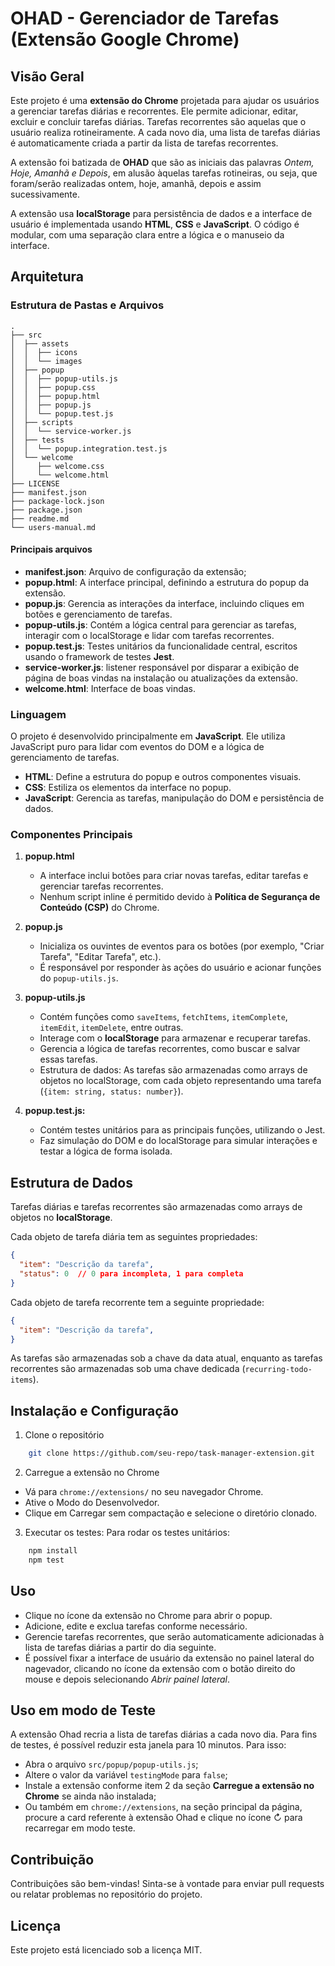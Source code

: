 # OHAD - Gerenciador de Tarefas (Extensão Google Chrome)

## Visão Geral

Este projeto é uma **extensão do Chrome** projetada para ajudar os usuários a gerenciar tarefas diárias e recorrentes. Ele permite adicionar, editar, excluir e concluir tarefas diárias. Tarefas recorrentes são aquelas que o usuário realiza rotineiramente. A cada novo dia, uma lista de tarefas diárias é automaticamente criada a partir da lista de tarefas recorrentes.

A extensão foi batizada de **OHAD** que são as iniciais das palavras *Ontem, Hoje, Amanhã e Depois*, em alusão àquelas tarefas rotineiras, ou seja, que foram/serão realizadas ontem, hoje, amanhã, depois e assim sucessivamente.

A extensão usa **localStorage** para persistência de dados e a interface de usuário é implementada usando **HTML**, **CSS** e **JavaScript**. O código é modular, com uma separação clara entre a lógica e o manuseio da interface.

## Arquitetura

### Estrutura de Pastas e Arquivos

```text
.
├── src
│  ├── assets
│  │  ├── icons
│  │  └── images
│  ├── popup
│  │  ├── popup-utils.js
│  │  ├── popup.css
│  │  ├── popup.html
│  │  ├── popup.js
│  │  └── popup.test.js
│  ├── scripts
│  │  └── service-worker.js
│  ├── tests
│  │  └── popup.integration.test.js
│  └── welcome
│     ├── welcome.css
│     └── welcome.html
├── LICENSE
├── manifest.json
├── package-lock.json
├── package.json
├── readme.md
└── users-manual.md
```

#### Principais arquivos

- **manifest.json**: Arquivo de configuração da extensão;
- **popup.html**: A interface principal, definindo a estrutura do popup da extensão.
- **popup.js**: Gerencia as interações da interface, incluindo cliques em botões e gerenciamento de tarefas.
- **popup-utils.js**: Contém a lógica central para gerenciar as tarefas, interagir com o localStorage e lidar com tarefas recorrentes.
- **popup.test.js**: Testes unitários da funcionalidade central, escritos usando o framework de testes **Jest**.
- **service-worker.js**: listener responsável por disparar a exibição de página de boas vindas na instalação ou atualizações da extensão.
- **welcome.html**: Interface de boas vindas.

### Linguagem

O projeto é desenvolvido principalmente em **JavaScript**. Ele utiliza JavaScript puro para lidar com eventos do DOM e a lógica de gerenciamento de tarefas.

- **HTML**: Define a estrutura do popup e outros componentes visuais.
- **CSS**: Estiliza os elementos da interface no popup.
- **JavaScript**: Gerencia as tarefas, manipulação do DOM e persistência de dados.

### Componentes Principais

1. **popup.html**
   - A interface inclui botões para criar novas tarefas, editar tarefas e gerenciar tarefas recorrentes.
   - Nenhum script inline é permitido devido à **Política de Segurança de Conteúdo (CSP)** do Chrome.

2. **popup.js**
   - Inicializa os ouvintes de eventos para os botões (por exemplo, "Criar Tarefa", "Editar Tarefa", etc.).
   - É responsável por responder às ações do usuário e acionar funções do `popup-utils.js`.

3. **popup-utils.js**
   - Contém funções como `saveItems`, `fetchItems`, `itemComplete`, `itemEdit`, `itemDelete`, entre outras.
   - Interage com o **localStorage** para armazenar e recuperar tarefas.
   - Gerencia a lógica de tarefas recorrentes, como buscar e salvar essas tarefas.
   - Estrutura de dados: As tarefas são armazenadas como arrays de objetos no localStorage, com cada objeto representando uma tarefa (`{item: string, status: number}`).

4. **popup.test.js:**
   - Contém testes unitários para as principais funções, utilizando o Jest.
   - Faz simulação do DOM e do localStorage para simular interações e testar a lógica de forma isolada.

## Estrutura de Dados

Tarefas diárias e tarefas recorrentes são armazenadas como arrays de objetos no **localStorage**.

Cada objeto de tarefa diária tem as seguintes propriedades:

```json
{
  "item": "Descrição da tarefa",
  "status": 0  // 0 para incompleta, 1 para completa
}
```

Cada objeto de tarefa recorrente tem a seguinte propriedade:

```json
{
  "item": "Descrição da tarefa",
}
```

As tarefas são armazenadas sob a chave da data atual, enquanto as tarefas recorrentes são armazenadas sob uma chave dedicada (`recurring-todo-items`).

## Instalação e Configuração

1. Clone o repositório

```bash
    git clone https://github.com/seu-repo/task-manager-extension.git
```

2. Carregue a extensão no Chrome

- Vá para `chrome://extensions/` no seu navegador Chrome.
- Ative o Modo do Desenvolvedor.
- Clique em Carregar sem compactação e selecione o diretório clonado.
  
3. Executar os testes: Para rodar os testes unitários:

```bash
    npm install
    npm test
```

## Uso

- Clique no ícone da extensão no Chrome para abrir o popup.
- Adicione, edite e exclua tarefas conforme necessário.
- Gerencie tarefas recorrentes, que serão automaticamente adicionadas à lista de tarefas diárias a partir do dia seguinte.
- É possível fixar a interface de usuário da extensão no painel lateral do nagevador, clicando no ícone da extensão com o botão direito do mouse e depois selecionando *Abrir painel lateral*.
  
## Uso em modo de Teste

A extensão Ohad recria a lista de tarefas diárias a cada novo dia. Para fins de testes, é possível reduzir esta janela para 10 minutos. Para isso:

- Abra o arquivo `src/popup/popup-utils.js`;
- Altere o valor da variável `testingMode` para `false`;
- Instale a extensão conforme item 2 da seção **Carregue a extensão no Chrome** se ainda não instalada;
- Ou também em `chrome://extensions`,  na seção principal da página, procure a card referente à extensão Ohad e clique no ícone &#8635; para recarregar em modo teste.
  
## Contribuição

Contribuições são bem-vindas! Sinta-se à vontade para enviar pull requests ou relatar problemas no repositório do projeto.

## Licença

Este projeto está licenciado sob a licença MIT.
